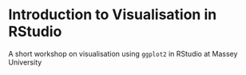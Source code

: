 # Introduction to Visualisation in RStudio

A short workshop on visualisation using `ggplot2` in RStudio at Massey University


